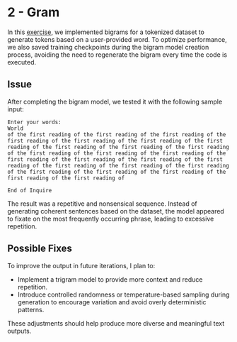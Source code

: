 # 2 - Gram

In this [exercise](2-gram.py), we implemented bigrams for a tokenized dataset to generate tokens based on a user-provided word. To optimize performance, we also saved training checkpoints during the bigram model creation process, avoiding the need to regenerate the bigram every time the code is executed.

## Issue
After completing the bigram model, we tested it with the following sample input:

```
Enter your words:
World
of the first reading of the first reading of the first reading of the first reading of the first reading of the first reading of the first reading of the first reading of the first reading of the first reading of the first reading of the first reading of the first reading of the first reading of the first reading of the first reading of the first reading of the first reading of the first reading of the first reading of the first reading of the first reading of the first reading of the first reading of the first reading of

End of Inquire
```
The result was a repetitive and nonsensical sequence. Instead of generating coherent sentences based on the dataset, the model appeared to fixate on the most frequently occurring phrase, leading to excessive repetition.

## Possible Fixes

To improve the output in future iterations, I plan to:
- Implement a trigram model to provide more context and reduce repetition.
- Introduce controlled randomness or temperature-based sampling during generation to encourage variation and avoid overly deterministic patterns.

These adjustments should help produce more diverse and meaningful text outputs.